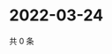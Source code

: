 # 2022-03-24

共 0 条

<!-- BEGIN WEIBO -->
<!-- 最后更新时间 Thu Mar 24 2022 18:17:06 GMT+0800 (China Standard Time) -->

<!-- END WEIBO -->
